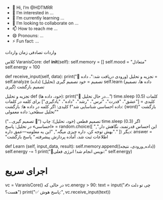 - 👋 Hi, I’m @HDTMRR
- 👀 I’m interested in ...
- 🌱 I’m currently learning ...
- 💞️ I’m looking to collaborate on ...
- 📫 How to reach me ...
- 😄 Pronouns: ...
- ⚡ Fun fact: ...

واردات تصادفی
زمان واردات

کلاس VaranisCore:
def __init__(self):
self.memory = []
self.mood = "متعادل"
self.energy = 100

def receive_input(self, data):
print("🧠 ورودی دریافت شد:"، داده)
تجزیه و تحلیل = self.analyze (داده)
تصمیم = خود تصمیم گیری (تحلیل)
self.learn (داده ها، تصمیم گیری)
تصمیم بازگشت

تجزیه و تحلیل def (خود، داده ها):
print("🔎 در حال تحلیل...")
time.sleep (0.5)
کلمات کلیدی = ["عشق"، "قدرت"، "ترس"، "رشد"، "داده"، "یادگیری"]
برای کلمه در کلمات کلیدی:
اگر کلمه در داده ها:
بازگشت f"داده احساسی شناسایی شد: {word}"
بازگشت "تحلیل سطحی: داده معمولی"

تصمیم قطعی (خود، تحلیل):
چاپ ("🧭 تصمیم گیری...")
time.sleep (0.3)
اگر «احساسی» در تحلیل:
پاسخ = random.choice([
"این احساس قدرتمند، نگاهش دار.",
"بهش توجه کن، داره چیزی میگه.",
"این یه معلومه—عمق داره."
])
دیگر:
answer = "اطلاعات ثبت شد، آماده پردازش پیشرفته."
پاسخ بازگشت

def Learn (self, input_data, result):
self.memory.append((داده_ورودی، نتیجه))
self.energy -= 1
print("🧬نویس انجام شد! انرژی فعلی:" self.energy)

# اجرای سریع
vc = VaranisCore()
در حالی که vc.energy > 90:
text = input("✍️ چی تو دلت هست؟")
print("✅ پاسخ هوش:", vc.receive_input(text))

